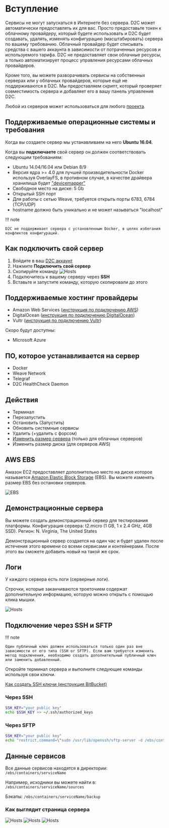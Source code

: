 # Вступление

Сервисы не могут запускаться в Интернете без сервера. D2C может автоматически предоставлять их для вас. Просто предоставьте токен к облачному провайдеру, который будете использовать и D2C будет создавать, удалять, изменять конфигурацию (масштабировать) сервера по вашему требованию. Облачный провайдер будет списывать средства с вашего аккаунта в зависимости от потраченных ресурсов и используемого тарифа. D2C не предоставляет свои облачные ресурсы, а только автоматизирует процесс управления ресурсами облачных провайдеров.

Кроме того, вы можете разворачивать сервисы на собственных серверах или у облачных провайдеров, которые ещё не поддерживаются в D2C. Мы предоставляем скрипт, который проверяет совместимость сервера и добавляет его в вашу панель управления D2C.

Любой из серверов может использоваться для любого [проекта](/getting-started/projects/).

## Поддерживаемые операционные системы и требования

Когда вы создаете сервер мы устанавливаем на него **Ubuntu 16.04**.

Когда вы **подключаете** свой сервер он должен соответствовать следующим требованиям:

- Ubuntu 14.04/16.04 или Debian 8/9
- Версия ядра >= 4.0 для лучшей производительности Docker используя OverlayFS, в противном случае,  в качестве драйвера хранилища будет ["devicemapper"](https://docs.docker.com/engine/userguide/storagedriver/selectadriver/)
- Свободное место на диске: 5 Gb
- Открытый SSH порт
- Для работы с сетью Weave, требуется открыть порты 6783, 6784 (TCP/UDP)
- hostname должно быть уникально и не может называться "localhost"

!!! note

    D2C не поддерживает сервера с установленным Docker, в целях избегания конфликтов конфигураций.

## Как подключить свой сервер

1. Войдите в ваш [D2C аккаунт](https://panel.d2c.io/account/signup)
2. Нажмите **Подключить свой сервер**
3. Скопируйте команду
![Hosts](../img/hosts_connect_own.png)
4. Подключитесь к вашему серверу через **SSH**
5. Вставьте и запустите команду, которую скопировали до этого

## Поддерживаемые хостинг провайдеры

- Amazon Web Services ([инструкция по подключению AWS](/getting-started/cloud-providers/#amazon-web-services))
- DigitalOcean ([инструкция по подключению DigitalOcean](/getting-started/cloud-providers/#digital-ocean))
- Vultr ([инструкция по подключению Vultr](/getting-started/cloud-providers/#vultr))

Скоро будут доступны:

- Microsoft Azure

## ПО, которое устанавливается на сервер

- Docker
- Weave Network
- Telegraf
- D2C HealthCheck Daemon

## Действия

- Терминал
- Перезапустить
- Остановить (Запустить)
- Обновить системные сервисы
- Удалить (+удалить с форсом)
- [Изменить размер сервера](/platform/scaling/#_3) (только для облачных серверов)
- Изменить размер диска (для серверов AWS)

## AWS EBS

Амазон EC2 предоставляет дополнительно место  на диске которое называется [Amazon Elastic Block Storage](https://aws.amazon.com/ebs/?nc1=h_ls) (EBS). Вы можете изменять размер EBS без остановки серверов.

![EBS](../img/scaling_ebs.png)

## Демонстрационные сервера

Вы можете создать демонстрационный сервер для тестирования платформы.
Конфигурация сервера: t2.micro (1 GB, 1 x 2.4 GHz, 4GB SSD).
Регион: N. Virginia, The United States

Демонстрационный сервер создается на один час и будет удален после истечения этого времени со всеми сервисами и контейнерами. После этого вы сможете добавить новый на такой же срок.

## Логи

У каждого сервера есть логи (серверные логи).

Строчки, которые заканчиваются троеточием содержат дополнительную информацию, которую можно открыть с помощью клика мышки.

![Hosts](../img/host_logs.png)

## Подключение через SSH и SFTP

!!! note

    Один публичный ключ должен использоваться только один раз вне зависимости от его типа (SSH or SFTP). Если вам требуется изменить метод подключения, необходимо создать дополнительный публичный ключ или заменить добавленный.

Откройте терминал сервера и выполните следующие команды используя свои ключи.

[Как создать SSH ключи (инструкция BitBucket)](https://confluence.atlassian.com/bitbucketserver/creating-ssh-keys-776639788.html)

### Через SSH

```bash
SSH_KEY="your public key"
echo $SSH_KEY >> ~/.ssh/authorized_keys
```

### Через SFTP

```bash
SSH_KEY="your public key"
echo "restrict,command=\"sudo /usr/lib/openssh/sftp-server -d /ebs/containers\" $SSH_KEY" >> ~/.ssh/authorized_keys
```

## Данные сервисов

Все данные сервисов находятся в директории:
`/ebs/containers/serviceName`

Например, исходники вы можете найти в:
`/ebs/containers/serviceName/sources`

Бэкапы:
`/ebs/containers/serviceName/backup`

### Как выглядит страница сервера

![Hosts](../img/host_page.png)
![Hosts](../img/host_page2.png)
![Hosts](../img/host_page3.png)
